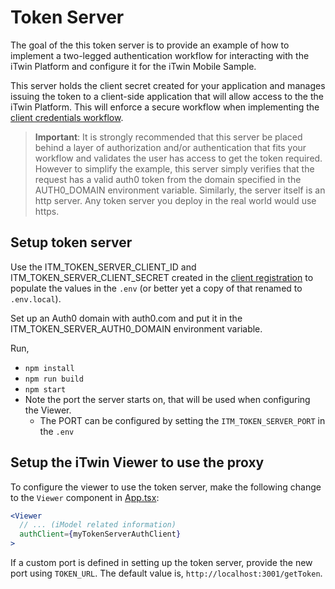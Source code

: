 # Token Server

The goal of the this token server is to provide an example of how to implement a two-legged authentication workflow for interacting with the iTwin Platform and configure it for the iTwin Mobile Sample.

This server holds the client secret created for your application and manages issuing the token to a client-side application that will allow access to the
the iTwin Platform. This will enforce a secure workflow when implementing the [client credentials workflow](https://developer.bentley.com/apis/overview/authorization/#clientcredentialflow).

> __Important__: It is strongly recommended that this server be placed behind a layer of authorization and/or authentication that fits your workflow and validates the user has access to get the token required. However to simplify the example, this server simply verifies that the request has a valid auth0 token from the domain specified in the AUTH0_DOMAIN environment variable. Similarly, the server itself is an http server. Any token server you deploy in the real world would use https.

## Setup token server

Use the ITM_TOKEN_SERVER_CLIENT_ID and ITM_TOKEN_SERVER_CLIENT_SECRET created in the [client registration](../README.md#client-registration) to populate the values in the `.env` (or better yet a copy of that renamed to `.env.local`).

Set up an Auth0 domain with auth0.com and put it in the ITM_TOKEN_SERVER_AUTH0_DOMAIN environment variable.

Run,

- `npm install`
- `npm run build`
- `npm start`
- Note the port the server starts on, that will be used when configuring the Viewer.
  - The PORT can be configured by setting the `ITM_TOKEN_SERVER_PORT` in the `.env`

## Setup the iTwin Viewer to use the proxy

To configure the viewer to use the token server, make the following change to the `Viewer` component in [App.tsx](../react-viewer/src/App.tsx):

```jsx
<Viewer
  // ... (iModel related information)
  authClient={myTokenServerAuthClient}
>
```

If a custom port is defined in setting up the token server, provide the new port using `TOKEN_URL`. The default value is, `http://localhost:3001/getToken`.
